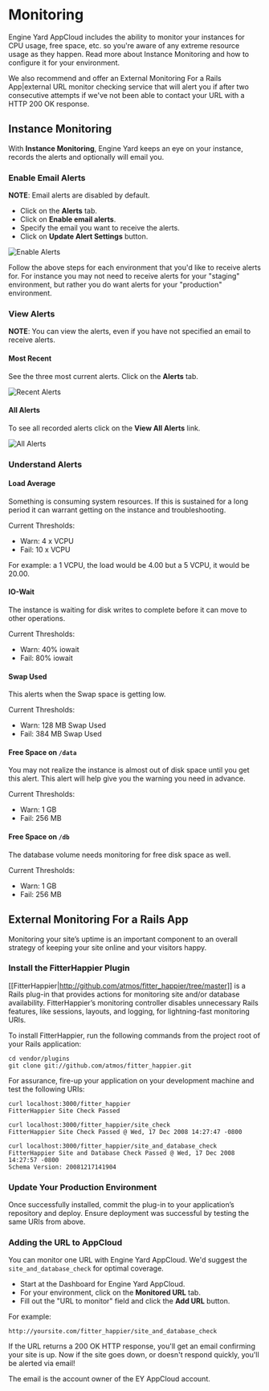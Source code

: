 # Monitoring

Engine Yard AppCloud includes the ability to monitor your instances for CPU usage, free space, etc. so you're aware of any extreme resource usage as they happen.   Read more about Instance Monitoring and how to configure it for your environment.

We also recommend and offer an External Monitoring For a Rails App|external URL monitor checking service that will alert you if after two consecutive attempts if we've not been able to contact your URL with a HTTP 200 OK response.  

## Instance Monitoring

With **Instance Monitoring**, Engine Yard keeps an eye on your instance, records the alerts and optionally will email you.

### Enable Email Alerts

**NOTE**: Email alerts are disabled by default.

  - Click on the **Alerts** tab.
  - Click on **Enable email alerts**.
  - Specify the email you want to receive the alerts.
  - Click on **Update Alert Settings** button.

![Enable Alerts](images/enable_alerts.jpg)

Follow the above steps for each environment that you'd like to receive alerts for.  For instance you may not need to receive alerts for your "staging" environment, but rather you do want alerts for your "production" environment.

### View Alerts

**NOTE**: You can view the alerts, even if you have not specified an email to receive alerts.

#### Most Recent

See the three most current alerts.  Click on the **Alerts** tab.


![Recent Alerts](images/recent_alerts.jpg)

#### All Alerts

To see all recorded alerts click on the **View All Alerts** link.

![All Alerts](images/all_alerts.jpg)

### Understand Alerts

#### Load Average

Something is consuming system resources.  If this is sustained for a long period it can warrant getting on the instance and troubleshooting. 

Current Thresholds:

  * Warn: 4 x VCPU
  * Fail: 10 x VCPU

For example: a 1 VCPU, the load would be 4.00 but a 5 VCPU, it would be 20.00.  

#### IO-Wait

The instance is waiting for disk writes to complete before it can move to other operations.

Current Thresholds:

  * Warn: 40% iowait
  * Fail: 80% iowait


#### Swap Used

This alerts when the Swap space is getting low.  

Current Thresholds:

  * Warn: 128 MB Swap Used
  * Fail: 384 MB Swap Used

#### Free Space on `/data`

You may not realize the instance is almost out of disk space until you get this alert.  This alert will help give you the warning you need in advance.

Current Thresholds:

  * Warn: 1 GB
  * Fail: 256 MB


#### Free Space on `/db`

The database volume needs monitoring for free disk space as well.

Current Thresholds:

  * Warn: 1 GB
  * Fail: 256 MB

## External Monitoring For a Rails App

Monitoring your site’s uptime is an important component to an overall strategy of keeping your site online and your visitors happy.

### Install the FitterHappier Plugin

[[FitterHappier|http://github.com/atmos/fitter_happier/tree/master]] is a Rails plug-in that provides actions for monitoring site and/or database availability. FitterHappier’s monitoring controller disables unnecessary Rails features, like sessions, layouts, and logging, for lightning-fast monitoring URIs.

To install FitterHappier, run the following commands from the project root of your Rails application:

    cd vendor/plugins
    git clone git://github.com/atmos/fitter_happier.git

For assurance, fire-up your application on your development machine and test the following URIs:

    curl localhost:3000/fitter_happier
    FitterHappier Site Check Passed
    
    curl localhost:3000/fitter_happier/site_check
    FitterHappier Site Check Passed @ Wed, 17 Dec 2008 14:27:47 -0800
    
    curl localhost:3000/fitter_happier/site_and_database_check
    FitterHappier Site and Database Check Passed @ Wed, 17 Dec 2008 14:27:57 -0800
    Schema Version: 20081217141904

### Update Your Production Environment

Once successfully installed, commit the plug-in to your application’s repository and deploy.  Ensure deployment was successful by testing the same URIs from above.

### Adding the URL to AppCloud

You can monitor one URL with Engine Yard AppCloud.  We'd suggest the `site_and_database_check` for optimal coverage.

  - Start at the Dashboard for Engine Yard AppCloud.
  - For your environment, click on the **Monitored URL** tab.
  - Fill out the "URL to monitor" field and click the **Add URL** button.

For example: 

    http://yoursite.com/fitter_happier/site_and_database_check

If the URL returns a 200 OK HTTP response, you'll get an email confirming your site is up.  Now if the site goes down, or doesn't respond quickly, you'll be alerted via email!

The email is the account owner of the EY AppCloud account.